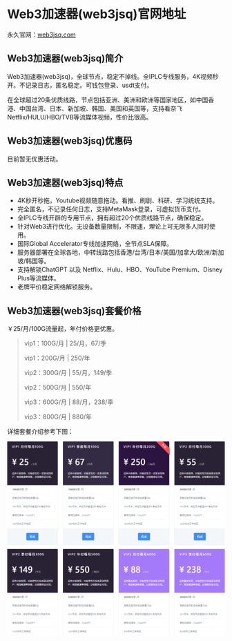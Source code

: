 # Web3加速器(web3jsq)官网地址

永久官网：[web3jsq.com](https://web3jsq.com/f/zO44zE0O)

## Web3加速器(web3jsq)简介

Web3加速器(web3jsq)，全球节点，稳定不掉线。全IPLC专线服务，4K视频秒开。不记录日志，匿名稳定。可钱包登录、usdt支付。

在全球超过20条优质线路，节点包括亚洲、美洲和欧洲等国家地区，如中国香港、中国台湾、日本、新加坡、韩国、美国和英国等，支持看奈飞Netflix/HULU/HBO/TVB等流媒体视频，性价比很高。

## Web3加速器(web3jsq)优惠码

目前暂无优惠活动。

## Web3加速器(web3jsq)特点

* 4K秒开秒拖，Youtube视频随意拖动。看推、刷剧、科研、学习统统支持。
* 完全匿名，不记录任何日志，支持MetaMask登录，可虚拟货币支付。
* 全IPLC专线开辟的专用节点，拥有超过20个优质线路节点，确保稳定。
* 针对Web3进行优化。无设备数量限制，不限速，理论上可无限多人同时使用。
* 国际Global Accelerator专线加速网络，全节点SLA保障。
* 服务器部署在全球各地，中转线路包括香港/台湾/日本/美国/加拿大/欧洲/新加坡/韩国等。
* 支持解锁ChatGPT 以及 Netflix、Hulu、HBO、YouTube Premium、Disney Plus等流媒体。
* 老牌平价稳定网络解锁服务。

## Web3加速器(web3jsq)套餐价格

￥25/月/100G流量起，年付价格更优惠。

>vip1：100G/月 | 25/月，67/季
> 
>vip1：200G/月 | 250/年
> 
>vip2：300G/月 | 55/月，149/季
> 
>vip2：500G/月 | 550/年
> 
>vip3：600G/月 | 88/月，238/季
> 
>vip3：800G/月 | 880/年

详细套餐介绍参考下图：

[![Web3加速器(web3jsq)套餐价格](web3jsq_20250314_230926.png)](https://web3jsq.com/f/zO44zE0O)
